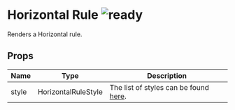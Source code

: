 # Horizontal Rule ![ready](status-images/ready.svg)

Renders a Horizontal rule.

<!-- STORY -->

## Props

Name | Type | Description
--- | --- | ---
style | HorizontalRuleStyle | The list of styles can be found [here](../../../../postbody/blockNodes/HorizontalRule.js).
